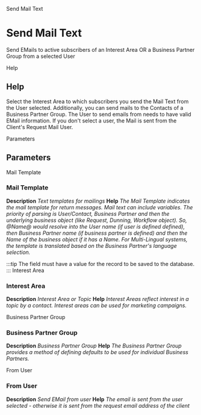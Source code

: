 
Send Mail Text
# Send Mail Text


Send EMails to active subscribers of an Interest Area OR a Business Partner Group from a selected User

Help
## Help

Select the Interest Area to which subscribers you send the Mail Text from the User selected.  Additionally, you can send mails to the Contacts of a Business Partner Group.
The User to send emails from needs to have valid EMail information. If you don't select a user, the Mail is sent from the Client's Request Mail User.

Parameters
## Parameters


Mail Template
### Mail Template

**Description**
 *Text templates for mailings*
**Help**
 *The Mail Template indicates the mail template for return messages. Mail text can include variables.  The priority of parsing is User/Contact, Business Partner and then the underlying business object (like Request, Dunning, Workflow object).
So, @Name@ would resolve into the User name (if user is defined defined), then Business Partner name (if business partner is defined) and then the Name of the business object if it has a Name.
For Multi-Lingual systems, the template is translated based on the Business Partner's language selection.*

:::tip
The field must have a value for the record to be saved to the database.
:::
Interest Area
### Interest Area

**Description**
 *Interest Area or Topic*
**Help**
 *Interest Areas reflect interest in a topic by a contact. Interest areas can be used for marketing campaigns.*

Business Partner Group
### Business Partner Group

**Description**
 *Business Partner Group*
**Help**
 *The Business Partner Group provides a method of defining defaults to be used for individual Business Partners.*

From User
### From User

**Description**
 *Send EMail from user*
**Help**
 *The email is sent from the user selected - otherwise it is sent from the request email address of the client*
